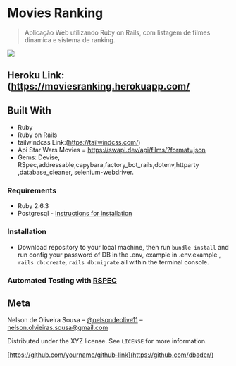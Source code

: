 # Movies Ranking
> Aplicação Web utilizando Ruby on Rails, com listagem de filmes dinamica e sistema de ranking.

![](header.png)

## Heroku Link:(https://moviesranking.herokuapp.com/

## Built With

- Ruby
- Ruby on Rails
- tailwindcss Link:(https://tailwindcss.com/)
- Api Star Wars Movies = https://swapi.dev/api/films/?format=json
- Gems: Devise, RSpec,addressable,capybara,factory_bot_rails,dotenv,httparty ,database_cleaner, selenium-webdriver.

### Requirements

* Ruby 2.6.3
* Postgresql - [Instructions for installation](https://www.howtoforge.com/tutorial/ruby-on-rails-ror-with-postgresql-on-ubuntu-16-04/)

### Installation

* Download repository to your local machine, then run `bundle install` and run config your password of DB in the .env, example in .env.example , `rails db:create`, `rails db:migrate` all within the terminal console.

### Automated Testing with [RSPEC](https://github.com/rspec/rspec-rails)



## Meta

Nelson de Oliveira Sousa – [@nelsondeolive11](https://twitter.com/nelsondeolive11) – nelson.olvieiras.sousa@gmail.com

Distributed under the XYZ license. See ``LICENSE`` for more information.

[https://github.com/yourname/github-link](https://github.com/dbader/)

